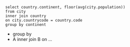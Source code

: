 ```
select country.continent, floor(avg(city.population))
from city
inner join country
on city.countrycode = country.code
group by continent
```

- group by 
- A inner join B on ...
